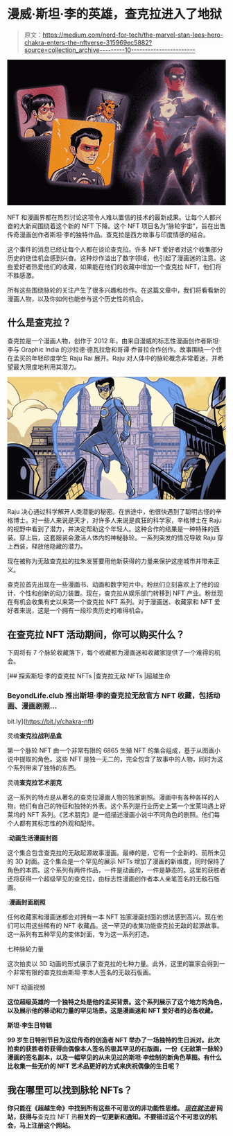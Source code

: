 # 漫威·斯坦·李的英雄，查克拉进入了地狱

> 原文：<https://medium.com/nerd-for-tech/the-marvel-stan-lees-hero-chakra-enters-the-nftverse-315969ec5882?source=collection_archive---------10----------------------->

![](img/b4eb1ddd31b0c5dd52bfd9e58d8c8cd9.png)

NFT 和漫画界都在热烈讨论这项令人难以置信的技术的最新成果。让每个人都兴奋的大新闻围绕着这个新的 NFT 下降。这个 NFT 项目名为“脉轮宇宙”，旨在出售传奇漫画创作者斯坦·李的独特作品。查克拉是西方故事与印度情感的结合。

这个事件的消息已经让每个人都在谈论查克拉。许多 NFT 爱好者对这个收集部分历史的绝佳机会感到兴奋。这种炒作溢出了数字领域，也引起了漫画迷的注意。这些爱好者热爱他们的收藏，如果能在他们的收藏中增加一个查克拉 NFT，他们将不胜感激。

所有这些围绕脉轮的关注产生了很多兴趣和炒作。在这篇文章中，我们将看看新的漫画人物，以及你如何也能参与这个历史性的机会。

## **什么是查克拉？**

查克拉是一个漫画人物，创作于 2012 年，由来自漫威的标志性漫画创作者斯坦·李与 Graphic India 的沙拉德·德瓦拉詹和哥谭·乔普拉合作创作。故事围绕一个住在孟买的年轻印度学生 Raju Rai 展开。Raju 对人体中的脉轮概念非常着迷，并希望最大限度地利用其潜力。

![](img/f59e1c625bd17a8a127082826fc2a2ff.png)

Raju 决心通过科学解开人类潜能的秘密。在旅途中，他很快遇到了聪明古怪的辛格博士。对一些人来说是天才，对许多人来说是疯狂的科学家，辛格博士在 Raju 的视野中看到了潜力，并决定帮助这个年轻人。这种合作的结果是一种特殊的西装。穿上后，这套服装会激活人体内的神秘脉轮。一系列突发的情况导致 Raju 穿上西装，释放他隐藏的潜力。

现在被称为无敌查克拉的拉朱发誓要用他新获得的力量来保护这座城市并带来正义。

查克拉首先出现在一些漫画书、动画和数字短片中。粉丝们立刻喜欢上了他的设计、个性和创新的动力装置。现在，查克拉从娱乐部门转移到 NFT 产业。粉丝现在有机会收集有史以来第一个查克拉 NFT 系列。对于漫画迷、收藏家和 NFT 爱好者来说，这是一个拥有一段珍贵历史的难得机会。

## **在查克拉 NFT 活动期间，你可以购买什么？**

下周将有 7 个脉轮收藏落下，每个收藏都为漫画迷和收藏家提供了一个难得的机会。

[](https://bit.ly/chakra-nft) [## 探索斯坦·李的查克拉 NFTs |查克拉无敌 NFTs |超越生命

### BeyondLife.club 推出斯坦·李的查克拉无敌官方 NFT 收藏，包括动画、漫画剧照…

bit.ly](https://bit.ly/chakra-nft) 

灵魂**查克拉战利品盒**

第一个脉轮 NFT 由一个非常有限的 6865 生殖 NFT 的集合组成，基于从图画小说中提取的角色。这些 NFT 是独一无二的，完全包含了故事中的人物，同时为这个系列带来了独特的东西。

灵魂**查克拉艺术朋克**

这一系列的特点是从著名的查克拉漫画人物的独家剧照。漫画中有各种各样的人物，他们有自己的特征和独特的外表。这个系列是行业历史上第一个宝莱坞遇上好莱坞的 NFT 系列。《艺术朋克》是一组描述漫画小说中不同角色的剧照。他们每个人都有其标志性的外观和配件。

:**动画生活漫画封面**

这个集合包含查克拉的无敌起源故事漫画。最棒的是，它有一个全新的、前所未见的 3D 封面。这个集合是一个罕见的展示 NFTs 增加了漫画的新维度，同时保持了角色的本质。这个系列有两件作品，一件是动画的，一件是静态的。这里的获胜者还将获得一个超级罕见的查克拉，由标志性漫画创作者本人亲笔签名的无敌石版画。

:**漫画封面剧照**

任何收藏家和漫画迷都会对拥有一本 NFT 独家漫画封面的想法感到高兴。现在他们可以用这些稀有的 NFT 收藏品。这一罕见的收集功能查克拉无敌的起源故事。这一系列有五种罕见的变体封面，专为这一系列打造。

七种脉轮力量

这次拍卖以 3D 动画的形式展示了查克拉的七种力量。此外，这里的赢家会得到一个非常有限的查克拉由斯坦·李本人签名的无敌石版画。

NFT 动画视频

**这位超级英雄的一个独特之处是他的孟买背景。这个系列展示了这个地方的角色，以及展示他的移动和力量的罕见场景。这是漫画迷和 NFT 爱好者的必备收藏。**

**斯坦·李生日特辑**

**99 岁生日特别节目为这位传奇的创造者 NFT 举办了一场独特的生日派对。此次拍卖的获胜者将获得由偶像本人签名的极其罕见的石版画，一份《无敌第一脉轮》漫画的签名副本，以及一幅罕见的从未见过的斯坦·李绘制的新角色草图。有什么比收集一些无价的 NFT 艺术品更好的方式来庆祝偶像的生日呢？**

## ****我在哪里可以找到脉轮 NFTs？****

**你只能在《超越生命》中找到所有这些不可思议的非功能性思维。 [*现在就注册*](https://chakra.beyondlife.club/?fsz=home) 网站，获得与**查克拉 NFT 热**相关的一切更新和通知。不要错过这个不可思议的机会，马上注册这个网站。**